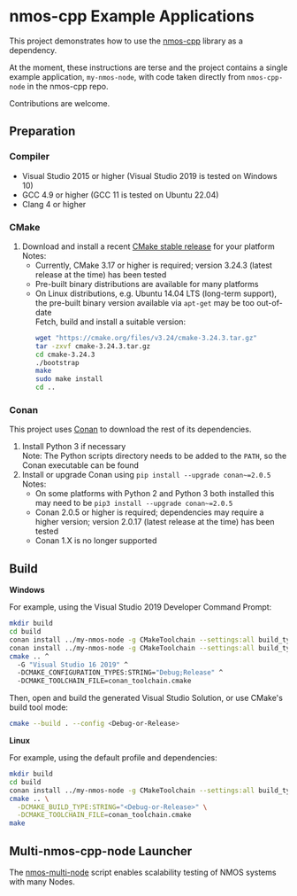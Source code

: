 # nmos-cpp Example Applications

This project demonstrates how to use the [nmos-cpp](https://github.com/sony/nmos-cpp) library as a dependency.

At the moment, these instructions are terse and the project contains a single example application, `my-nmos-node`, with code taken directly from `nmos-cpp-node` in the nmos-cpp repo.

Contributions are welcome.

## Preparation

### Compiler

* Visual Studio 2015 or higher (Visual Studio 2019 is tested on Windows 10)
* GCC 4.9 or higher (GCC 11 is tested on Ubuntu 22.04)
* Clang 4 or higher

### CMake

1. Download and install a recent [CMake stable release](https://cmake.org/download/#latest) for your platform  
   Notes:
   - Currently, CMake 3.17 or higher is required; version 3.24.3 (latest release at the time) has been tested
   - Pre-built binary distributions are available for many platforms
   - On Linux distributions, e.g. Ubuntu 14.04 LTS (long-term support), the pre-built binary version available via ``apt-get`` may be too out-of-date  
     Fetch, build and install a suitable version:  
     ```sh
     wget "https://cmake.org/files/v3.24/cmake-3.24.3.tar.gz"
     tar -zxvf cmake-3.24.3.tar.gz
     cd cmake-3.24.3
     ./bootstrap
     make
     sudo make install
     cd ..
     ```

### Conan

This project uses [Conan](https://conan.io) to download the rest of its dependencies.

1. Install Python 3 if necessary  
   Note: The Python scripts directory needs to be added to the `PATH`, so the Conan executable can be found
2. Install or upgrade Conan using `pip install --upgrade conan~=2.0.5`  
   Notes:
   - On some platforms with Python 2 and Python 3 both installed this may need to be `pip3 install --upgrade conan~=2.0.5`
   - Conan 2.0.5 or higher is required; dependencies may require a higher version; version 2.0.17 (latest release at the time) has been tested
   - Conan 1.X is no longer supported

## Build

**Windows**

For example, using the Visual Studio 2019 Developer Command Prompt:

```sh
mkdir build
cd build
conan install ../my-nmos-node -g CMakeToolchain --settings:all build_type=Debug --build=missing --output-folder=.
conan install ../my-nmos-node -g CMakeToolchain --settings:all build_type=Release --build=missing --output-folder=.
cmake .. ^
  -G "Visual Studio 16 2019" ^
  -DCMAKE_CONFIGURATION_TYPES:STRING="Debug;Release" ^
  -DCMAKE_TOOLCHAIN_FILE=conan_toolchain.cmake
```

Then, open and build the generated Visual Studio Solution, or use CMake's build tool mode:

```sh
cmake --build . --config <Debug-or-Release>
```

**Linux**

For example, using the default profile and dependencies:

```sh
mkdir build
cd build
conan install ../my-nmos-node -g CMakeToolchain --settings:all build_type=<Debug-or-Release> --build=missing --output-folder=.
cmake .. \
  -DCMAKE_BUILD_TYPE:STRING="<Debug-or-Release>" \
  -DCMAKE_TOOLCHAIN_FILE=conan_toolchain.cmake
make
```

## Multi-nmos-cpp-node Launcher

The [nmos-multi-node](nmos-multi-node/) script enables scalability testing of NMOS systems with many Nodes.
